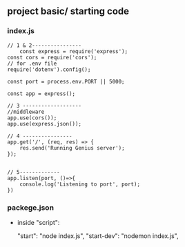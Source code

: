 ## project basic/ starting code

### index.js
    // 1 & 2----------------
        const express = require('express');
    const cors = require('cors');
    // for .env file
    require('dotenv').config();

    const port = process.env.PORT || 5000;

    const app = express();

    // 3 -------------------
    //middleware
    app.use(cors());
    app.use(express.json());

    // 4 ----------------
    app.get('/', (req, res) => {
        res.send('Running Genius server');
    });


    // 5-------------
    app.listen(port, ()=>{
        console.log('Listening to port', port);
    })


### packege.json

* inside "script": 

    "start": "node index.js",
    "start-dev": "nodemon index.js",
